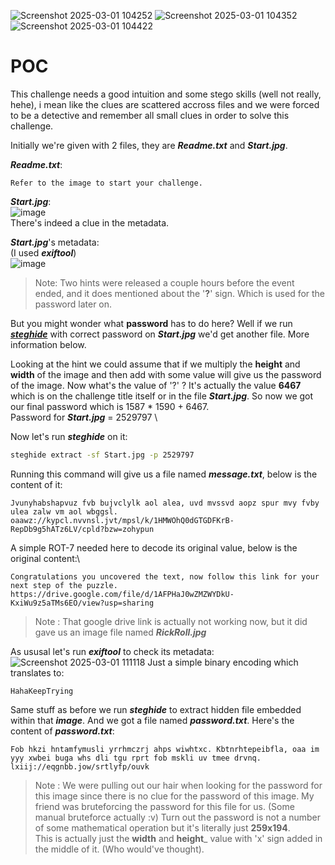 ![Screenshot 2025-03-01 104252](https://github.com/user-attachments/assets/c67bcaf5-8890-4a76-83ab-e358c20715cf)
![Screenshot 2025-03-01 104352](https://github.com/user-attachments/assets/5a71bd1f-8783-4a55-877b-b63718b7f394)
![Screenshot 2025-03-01 104422](https://github.com/user-attachments/assets/1cd3fa8d-0343-409e-9d7d-03a8756e6644)


# POC
This challenge needs a good intuition and some stego skills (well not really, hehe), i mean like the clues are scattered accross files and we were forced to be a detective and remember all small clues in order to solve this challenge.


Initially we're given with 2 files, they are _**Readme.txt**_ and _**Start.jpg**_.

_**Readme.txt**_:
```text
Refer to the image to start your challenge.
```

_**Start.jpg**_: \
![image](https://github.com/user-attachments/assets/c11470f9-bbf9-463c-8587-d3a61756d545) \
There's indeed a clue in the metadata.

_**Start.jpg**_'s metadata: \
(I used _**exiftool**_) \
![image](https://github.com/user-attachments/assets/02cb3f3b-2d35-4e7c-be23-bd1c882c7b19)
> Note:
> Two hints were released a couple hours before the event ended, and it does mentioned about the '**?**' sign. Which is used for the password later on.

But you might wonder what **password** has to do here? Well if we run [**_steghide_**](https://steghide.sourceforge.net/) with correct password on **_Start.jpg_** we'd get another file. More information below.

‎Looking at the hint we could assume that if we multiply the **height** and **width** of the image and then add with some value will give us the password of the image. Now what's the value of '?' ? It's actually the value **6467** which is on the challenge title itself or in the file _**Start.jpg**_. So now we got our final password which is 1587 * 1590 + 6467. \
Password for _**Start.jpg**_ = 2529797 \

Now let's run _**steghide**_ on it:
```bash
steghide extract -sf Start.jpg -p 2529797
```
Running this command will give us a file named _**message.txt**_, below is the content of it:
```text
Jvunyhabshapvuz fvb bujvclylk aol alea, uvd mvssvd aopz spur mvy fvby ulea zalw vm aol wbggsl.
oaawz://kypcl.nvvnsl.jvt/mpsl/k/1HMWOhQ0dGTGDFKrB-RepDb9g5hATz6LV/cpld?bzw=zohypun
```
A simple ROT-7 needed here to decode its original value, below is the original content:\
```text
Congratulations you uncovered the text, now follow this link for your next step of the puzzle.
https://drive.google.com/file/d/1AFPHaJ0wZMZWYDkU-KxiWu9z5aTMs6EO/view?usp=sharing
```
>Note : That google drive link is actually not working now, but it did gave us an image file named **_RickRoll.jpg_**

As ususal let's run _**exiftool**_ to check its metadata: \
![Screenshot 2025-03-01 111118](https://github.com/user-attachments/assets/2f55facb-ff73-400f-b8b4-e6e58c5f6b11)
Just a simple binary encoding which translates to:
```text
HahaKeepTrying
```

Same stuff as before we run _**steghide**_ to extract hidden file embedded within that _**image**_. And we got a file named _**password.txt**_. Here's the content of _**password.txt**_:
```text
Fob hkzi hntamfymusli yrrhmczrj ahps wiwhtxc. Kbtnrhtepeibfla, oaa im yyy xwbei buga whs dli tgu rprt fob mskli uv tmee drvnq. 
lxiij://eqgnbb.jow/srtlyfp/ouvk
```
>Note : We were pulling out our hair when looking for the password for this image since there is no clue for the password of this image.
> My friend was bruteforcing the password for this file for us. (Some manual bruteforce actually :v)
Turn out the password is not a number of some mathematical operation but it's literally just **259x194**.\
This is actually just the **width** and **height**_ value with 'x' sign added in the middle of it. (Who would've thought).






